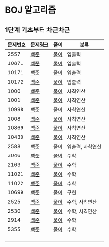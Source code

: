 # BOJ 알고리즘 

## 1단계 기초부터 차근차근



| 문제번호 | 문제링크                                      | 풀이                                            | 분류             |
| -------- | --------------------------------------------- | ----------------------------------------------- | ---------------- |
| 2557     | [백준](https://www.acmicpc.net/problem/2557)  | [풀이](https://www.acmicpc.net/source/25061950) | 입출력           |
| 10871    | [백준](https://www.acmicpc.net/problem/10718) | [풀이](https://www.acmicpc.net/source/25062112) | 입출력           |
| 10171    | [백준](https://www.acmicpc.net/problem/10171) | [풀이](https://www.acmicpc.net/source/25062269) | 입출력           |
| 10172    | [백준](https://www.acmicpc.net/problem/10172) | [풀이](https://www.acmicpc.net/source/25062414) | 입출력           |
| 1000     | [백준](https://www.acmicpc.net/problem/1000)  | [풀이](https://www.acmicpc.net/source/25062902) | 사칙연산         |
| 1001     | [백준](https://www.acmicpc.net/problem/1001)  | [풀이](https://www.acmicpc.net/source/25062945) | 사칙연산         |
| 10998    | [백준](https://www.acmicpc.net/problem/10998) | [풀이](https://www.acmicpc.net/source/25062973) | 사칙연산         |
| 1008     | [백준](https://www.acmicpc.net/problem/1008)  | [풀이](https://www.acmicpc.net/source/25063052) | 사칙연산         |
| 10869    | [백준](https://www.acmicpc.net/problem/10869) | [풀이](https://www.acmicpc.net/source/25079645) | 사칙연산         |
| 10430    | [백준](https://www.acmicpc.net/problem/10430) | [풀이](https://www.acmicpc.net/source/25081160) | 사칙연산         |
| 2588     | [백준](https://www.acmicpc.net/problem/2588)  | [풀이](https://www.acmicpc.net/source/25301772) | 입출력, 사칙연산 |
| 3046     | [백준](https://www.acmicpc.net/problem/3046)  | [풀이](https://www.acmicpc.net/source/25316120) | 수학             |
| 2163     | [백준](https://www.acmicpc.net/problem/2163)  | [풀이](https://www.acmicpc.net/source/25316403) | 수학             |
| 11021    | [백준](https://www.acmicpc.net/problem/11021) | [풀이](https://www.acmicpc.net/source/25317668) | 수학             |
| 11022    | [백준](https://www.acmicpc.net/problem/11022) | [풀이](https://www.acmicpc.net/source/25317789) | 수학             |
| 10699    | [백준](https://www.acmicpc.net/problem/10699) | [풀이](https://www.acmicpc.net/source/25326999) | 구현             |
| 2525     | [백준](https://www.acmicpc.net/problem/2525)  | [풀이](https://www.acmicpc.net/source/25350836) | 수학, 사칙연산   |
| 2530     | [백준](https://www.acmicpc.net/problem/2530)  | [풀이](https://www.acmicpc.net/source/25359057) | 수학, 사칙연산   |
| 2914     | [백준](https://www.acmicpc.net/problem/2914)  | [풀이](https://www.acmicpc.net/source/25359382) | 수학             |
| 5355     | [백준](https://www.acmicpc.net/problem/5355)  | [풀이](https://www.acmicpc.net/source/25375942) | 수학             |
|          |                                               |                                                 |                  |
|          |                                               |                                                 |                  |
|          |                                               |                                                 |                  |
|          |                                               |                                                 |                  |

